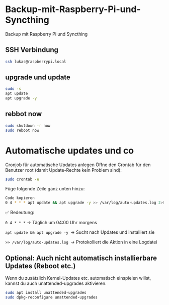 # Backup-mit-Raspberry-Pi-und-Syncthing
Backup mit Raspberry Pi und Syncthing

## SSH Verbindung
```bash
ssh lukas@raspberrypi.local
```
## upgrade und update
```bash
sudo -s
apt update
apt upgrade -y
```
## rebbot now
```bash
sudo shutdown -r now
sudo reboot now
```
# Automatische updates und co
Cronjob für automatische Updates anlegen
Öffne den Crontab für den Benutzer root (damit Update-Rechte kein Problem sind):

```bash
sudo crontab -e
```
Füge folgende Zeile ganz unten hinzu:
```bash
Code kopieren
0 4 * * * apt update && apt upgrade -y >> /var/log/auto-updates.log 2>&1
```
✅ Bedeutung:

```0 4 * * *``` → Täglich um 04:00 Uhr morgens

```apt update && apt upgrade -y ```→ Sucht nach Updates und installiert sie

```>> /var/log/auto-updates.log ```→ Protokolliert die Aktion in eine Logdatei
## Optional: Auch nicht automatisch installierbare Updates (Reboot etc.)
Wenn du zusätzlich Kernel-Updates etc. automatisch einspielen willst, kannst du auch unattended-upgrades aktivieren.

```bash
sudo apt install unattended-upgrades
sudo dpkg-reconfigure unattended-upgrades
```
